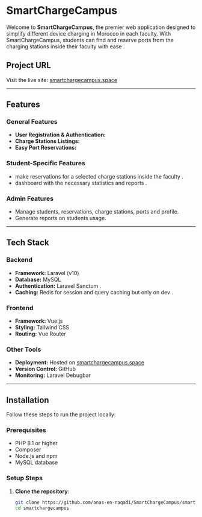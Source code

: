 # SmartChargeCampus

Welcome to **SmartChargeCampus**, the premier web application designed to simplify different device charging in Morocco in each faculty. With SmartChargeCampus, students can find and reserve ports from the charging stations inside their faculty with ease .
## Project URL

Visit the live site: [smartchargecampus.space](https://smartchargecampus.space)

---

## Features

### General Features
- **User Registration & Authentication:** 
- **Charge Stations Listings:** 
- **Easy Port Reservations:** 

### Student-Specific Features
- make reservations for a selected charge stations inside the faculty .
- dashboard with the necessary statistics and reports .

### Admin Features
- Manage students, reservations, charge stations, ports and profile.
- Generate reports on students usage.

---

## Tech Stack

### Backend
- **Framework:** Laravel (v10)
- **Database:** MySQL
- **Authentication:** Laravel Sanctum .
- **Caching:** Redis for session and query caching but only on dev .

### Frontend
- **Framework:** Vue.js
- **Styling:** Tailwind CSS
- **Routing:** Vue Router

### Other Tools
- **Deployment:** Hosted on [smartchargecampus.space](https://smartchargecampus.space)
- **Version Control:** GitHub
- **Monitoring:** Laravel Debugbar

---

## Installation

Follow these steps to run the project locally:

### Prerequisites
- PHP 8.1 or higher
- Composer
- Node.js and npm
- MySQL database

### Setup Steps
1. **Clone the repository**:
   ```bash
   git clone https://github.com/anas-en-naqadi/SmartChargeCampus/smartchargecampus.git
   cd smartchargecampus
